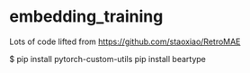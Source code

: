 # embedding_training

Lots of code lifted from https://github.com/staoxiao/RetroMAE


$ pip install pytorch-custom-utils
pip install beartype